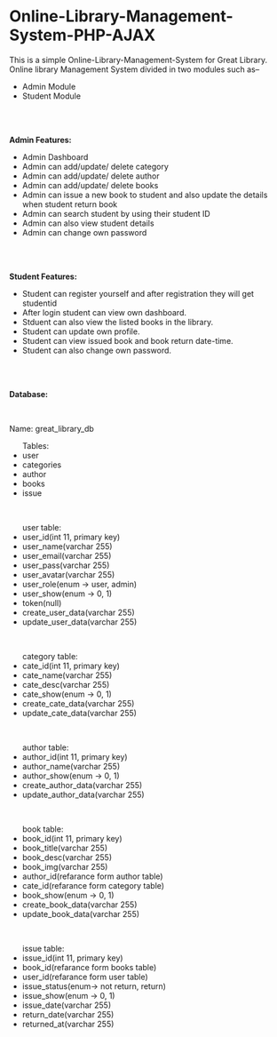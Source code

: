 <h1>Online-Library-Management-System-PHP-AJAX</h1>

<p>This is a simple Online-Library-Management-System for Great Library. Online library Management System divided in two modules such as–</p>

<ul>
    <li>Admin Module</li>
    <li>Student Module</li>
</ul>
<br>
<br>
<p><strong>Admin Features:</strong></p>

<ul>
    <li>Admin Dashboard</li>
    <li>Admin can add/update/ delete category</li>
    <li>Admin can add/update/ delete author</li>
    <li>Admin can add/update/ delete books</li>
    <li>Admin can issue a new book to student and also update the details when student return book</li>
    <li>Admin can search student by using their student ID</li>
    <li>Admin can also view student details</li>
    <li>Admin can change own password</li>
</ul>

<br>
<br>
<p><strong>Student Features:</strong></p>

<ul>
    <li>Student can register yourself and after registration they will get studentid</li>
    <li>After login student can view own dashboard.</li>
    <li>Stduent can also view the listed books in the library.</li>
    <li>Student can update own profile.</li>
    <li>Student can view issued book and book return date-time.</li>
    <li>Student can also change own password.</li>
</ul>

<br>
<br>

<p><strong>Database:</strong></p>
<br>
<p>
    Name: great_library_db
    <ul>
        Tables:
        <li>user</li>
        <li>categories</li>
        <li>author</li>
        <li>books</li>
        <li>issue</li>
    </ul>
</p>

<br>
<ul>
    user table:
    <li>user_id(int 11, primary key)</li>
    <li>user_name(varchar 255)</li>
    <li>user_email(varchar 255)</li>
    <li>user_pass(varchar 255)</li>
    <li>user_avatar(varchar 255)</li>
    <li>user_role(enum -> user, admin)</li>
    <li>user_show(enum -> 0, 1)</li>
    <li>token(null)</li>
    <li>create_user_data(varchar 255)</li>
    <li>update_user_data(varchar 255)</li>
</ul>

<br>
<ul>
    category table:
    <li>cate_id(int 11, primary key)</li>
    <li>cate_name(varchar 255)</li>
    <li>cate_desc(varchar 255)</li>
    <li>cate_show(enum -> 0, 1)</li>
    <li>create_cate_data(varchar 255)</li>
    <li>update_cate_data(varchar 255)</li>
</ul>

<br>
<ul>
    author table:
    <li>author_id(int 11, primary key)</li>
    <li>author_name(varchar 255)</li>
    <li>author_show(enum -> 0, 1)</li>
    <li>create_author_data(varchar 255)</li>
    <li>update_author_data(varchar 255)</li>
</ul>

<br>
<ul>
    book table:
    <li>book_id(int 11, primary key)</li>
    <li>book_title(varchar 255)</li>
    <li>book_desc(varchar 255)</li>
    <li>book_img(varchar 255)</li>
    <li>author_id(refarance form author table)</li>
    <li>cate_id(refarance form category table)</li>
    <li>book_show(enum -> 0, 1)</li>
    <li>create_book_data(varchar 255)</li>
    <li>update_book_data(varchar 255)</li>
</ul>


<br>
<ul>
    issue table:
    <li>issue_id(int 11, primary key)</li>
    <li>book_id(refarance form books table)</li>
    <li>user_id(refarance form user table)</li>
    <li>issue_status(enum-> not return, return)</li>
    <li>issue_show(enum -> 0, 1)</li>
    <li>issue_date(varchar 255)</li>
    <li>return_date(varchar 255)</li>
    <li>returned_at(varchar 255)</li>
</ul>

